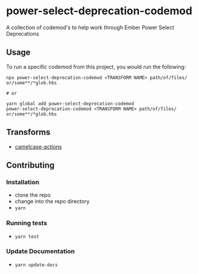 # power-select-deprecation-codemod


A collection of codemod's to help work through Ember Power Select Deprecations

## Usage

To run a specific codemod from this project, you would run the following:

```
npx power-select-deprecation-codemod <TRANSFORM NAME> path/of/files/ or/some**/*glob.hbs

# or

yarn global add power-select-deprecation-codemod
power-select-deprecation-codemod <TRANSFORM NAME> path/of/files/ or/some**/*glob.hbs
```

## Transforms

<!--TRANSFORMS_START-->
* [camelcase-actions](transforms/camelcase-actions/README.md)
<!--TRANSFORMS_END-->

## Contributing

### Installation

* clone the repo
* change into the repo directory
* `yarn`

### Running tests

* `yarn test`

### Update Documentation

* `yarn update-docs`
